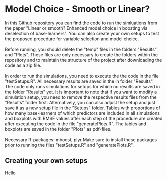 # Model Choice - Smooth or Linear?
In this Github repository you can find the code to run the simluations from the paper "Linear or smooth? Enhanced model choice in boosting via deselection of base-learners". You can also create your own setups to test the proposed procedure for variable selection and model choice.
<br/>
<br/>
Before running, you should delete the "temp" files in the folders "Results" and "Plots". These files are only necessary to create the folders within the repository and to maintain the structure of the project after downloading the code as a zip file. 
<br/>
<br/>
In order to run the simulations, you need to execute the the code in the file "testSetups.R". All necessary results are saved in the in folder "Results". The code only runs simulations for setups for which no results are saved in the folder "Results" yet. It is important to note that if you want to modify a simulation setup, you need to remove the respective results files from the "Results" folder first. Alternatively, you can also adjust the setup and just save it as a new setup file in the "Setups" folder. Tables with proportions of how many base-learners of which predictors are included in all simulations and boxplots with RMSE values after each step of the procedure are created after executing the code in the file "generatePlots.R". The tables and boxplots are saved in the folder "Plots" as pdf-files.
<br/>
<br/>
Necessary R-packages: mboost, plyr
Make sure to install these packages prior to running the files "testSetups.R" and "generatePlots.R".

## Creating your own setups
Hello
